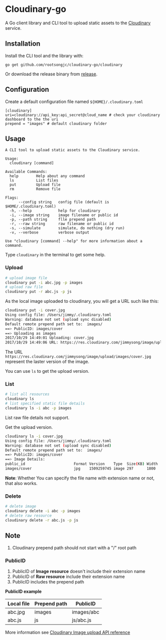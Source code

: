 Cloudinary-go
=============

A Go client library and CLI tool to upload static assets to the [Cloudinary](http://www.cloudinary.com) service.

Installation
------------

Install the CLI tool and the library with:

```
go get github.com/rootsongjc/cloudinary-go/cloudinary
```

Or download the release binary from [release](https://github.com/rootsongjc/cloudinary-go/releases).

## Configuration

Create a default configuration file named `${HOME}/.cloudinary.toml` 

```
[cloudinary]
uri=cloudinary://api_key:api_secret@cloud_name # check your cloudinary dashboard to the the uri
prepend = "images" # default cloudinary folder
```

Usage
-----


```
A CLI tool to upload static assets to the Cloudinary service.

Usage:
  cloudinary [command]

Available Commands:
  help        Help about any command
  ls          List files
  put         Upload file
  rm          Remove file

Flags:
      --config string   config file (default is $HOME/.cloudinary.toml)
  -h, --help            help for cloudinary
  -i, --image string    image filename or public id
  -p, --path string     flle prepend path
  -r, --raw string      raw filename or public id
  -s, --simulate        simulate, do nothing (dry run)
  -v, --verbose         verbose output

Use "cloudinary [command] --help" for more information about a command.
```

Type ``cloudinary`` in the terminal to get some help.

### Upload

```bash
# upload image file
cloudinary put -i abc.jpg -p images
# upload raw file
cloudinary put -r abc.js -p js
```

As the local image uploaded to cloudinary, you will get a URL such like this:

```bash
cloudinary put -i cover.jpg
Using config file: /Users/jimmy/.cloudinary.toml
Warning: database not set (upload sync disabled)
Default remote prepend path set to:  images/
==> PublicID: images/cover
==> Uploading as images
2017/10/29 14:49:01 Uploading: cover.jpg
2017/10/29 14:49:06 URL: https://res.cloudinary.com/jimmysong/image/upload/images/cover.jpg
```

The URL `https://res.cloudinary.com/jimmysong/image/upload/images/cover.jpg` represent the laster version of the image.

You can use `ls` to get the upload version.

### List

```bash
# list all resources
cloudinary ls
# list specified static file details
cloudinary ls -i abc -p images
```

List raw file details not support.

Get the upload version.

```bash
cloudinary ls -i cover.jpg
Using config file: /Users/jimmy/.cloudinary.toml
Warning: database not set (upload sync disabled)
Default remote prepend path set to:  images/
==> PublicID: images/cover
==> Image Details:
public_id                      Format Version    Type  Size(KB) Width  Height Url
images/cover                   jpg    1509259745 image 297      1800   2360   http://res.cloudinary.com/jimmysong/image/upload/v1509259745/images/cover.jpg
```

**Note**: Whether You can specify the file name with extension name or not, that also works.

### Delete

```bash
# delete image
cloudinary delete -i abc -p images
# delete raw resource
cloudinary delete -r abc.js -p js
```

## Note

1. Cloudinary prepend path should not start with  a "/" root path

### PublicID

1. PublicID of **Image resource** doesn't include their extension name
2. PublicID of **Raw resource** include their extension name
3. PublicID includes the prepend path

**PublicID example**

| Local file | Prepend path | PublicID   |
| ---------- | ------------ | ---------- |
| abc.jpg    | images       | images/abc |
| abc.js     | js           | js/abc.js  |

More information see [Cloudinary Image upload API reference](https://cloudinary.com/documentation/image_upload_api_reference)
